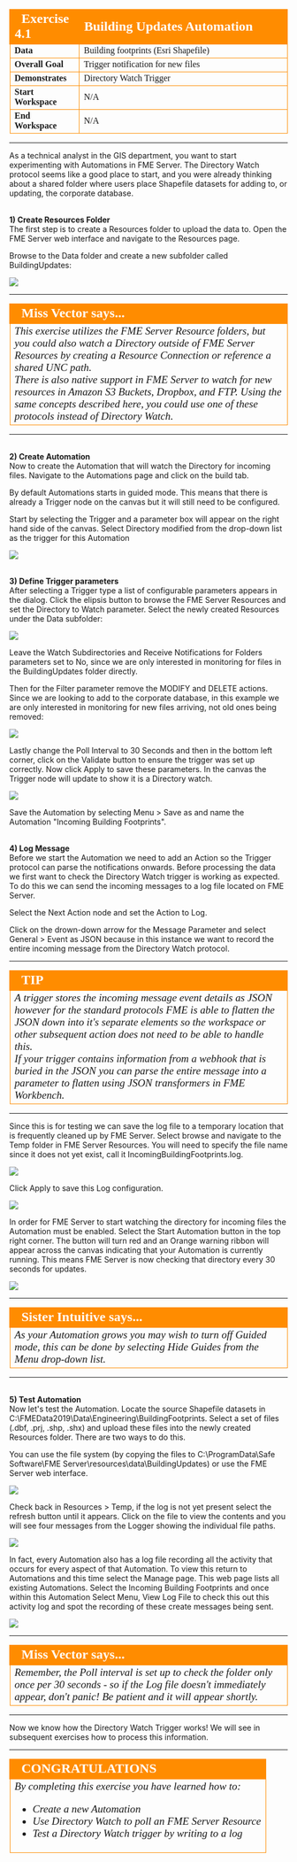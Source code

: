 <!--Instructor Notes-->

<!--Exercise Section-->


<table style="border-spacing: 0px;border-collapse: collapse;font-family:serif">
<tr>
<td width=25% style="vertical-align:middle;background-color:darkorange;border: 2px solid darkorange">
<i class="fa fa-cogs fa-lg fa-pull-left fa-fw" style="color:white;padding-right: 12px;vertical-align:text-top"></i>
<span style="color:white;font-size:x-large;font-weight: bold">Exercise 4.1</span>
</td>
<td style="border: 2px solid darkorange;background-color:darkorange;color:white">
<span style="color:white;font-size:x-large;font-weight: bold">Building Updates Automation</span>
</td>
</tr>

<tr>
<td style="border: 1px solid darkorange; font-weight: bold">Data</td>
<td style="border: 1px solid darkorange">Building footprints (Esri Shapefile)</td>
</tr>

<tr>
<td style="border: 1px solid darkorange; font-weight: bold">Overall Goal</td>
<td style="border: 1px solid darkorange">Trigger notification for new files</td>
</tr>

<tr>
<td style="border: 1px solid darkorange; font-weight: bold">Demonstrates</td>
<td style="border: 1px solid darkorange">Directory Watch Trigger</td>
</tr>

<tr>
<td style="border: 1px solid darkorange; font-weight: bold">Start Workspace</td>
<td style="border: 1px solid darkorange">N/A</td>
</tr>

<tr>
<td style="border: 1px solid darkorange; font-weight: bold">End Workspace</td>
<td style="border: 1px solid darkorange">N/A</td>
</tr>

</table>

---

As a technical analyst in the GIS department, you want to start experimenting with Automations in FME Server. The Directory Watch protocol seems like a good place to start, and you were already thinking about a shared folder where users place Shapefile datasets for adding to, or updating, the corporate database.


<br>**1) Create Resources Folder**
<br>The first step is to create a Resources folder to upload the data to. Open the FME Server web interface and navigate to the Resources page.

Browse to the Data folder and create a new subfolder called BuildingUpdates:

![](./Images/Img4.400.Ex1.NewDataFolder.png)

---

<!--Person X Says Section-->

<table style="border-spacing: 0px">
<tr>
<td style="vertical-align:middle;background-color:darkorange;border: 2px solid darkorange">
<i class="fa fa-quote-left fa-lg fa-pull-left fa-fw" style="color:white;padding-right: 12px;vertical-align:text-top"></i>
<span style="color:white;font-size:x-large;font-weight: bold;font-family:serif">Miss Vector says...</span>
</td>
</tr>

<tr>
<td style="border: 1px solid darkorange">
<span style="font-family:serif; font-style:italic; font-size:larger">
This exercise utilizes the FME Server Resource folders, but you could also watch a Directory outside of FME Server Resources by creating a Resource Connection or reference a shared UNC path.
<br>There is also native support in FME Server to watch for new resources in Amazon S3 Buckets, Dropbox, and FTP. Using the same concepts described here, you could use one of these protocols instead of Directory Watch.
</td>
</tr>
</table>

---

<br>**2) Create Automation**
<br>Now to create the Automation that will watch the Directory for incoming files. Navigate to the Automations page and click on the build tab.

By default Automations starts in guided mode. This means that there is already a Trigger node on the canvas but it will still need to be configured.

Start by selecting the Trigger and a parameter box will appear on the right hand side of the canvas.
Select Directory modified from the drop-down list as the trigger for this Automation

![](./Images/Img4.401.Ex1.NewTriggerDialog.png)

<br>**3) Define Trigger parameters**
<br>After selecting a Trigger type a list of configurable parameters appears in the dialog. Click the elipsis button to browse the FME Server Resources and set the Directory to Watch parameter. Select the newly created Resources under the Data subfolder:

![](./Images/Img4.402.Ex1.DirectoryToWatch1.png)

Leave the Watch Subdirectories and Receive Notifications for Folders parameters set to No, since we are only interested in monitoring for files in the BuildingUpdates folder directly.

Then for the Filter parameter remove the MODIFY and DELETE actions. Since we are looking to add to the corporate database, in this example we are only interested in monitoring for new files arriving, not old ones being removed:

![](./Images/Img4.403.Ex1.DirectoryWatchFilter.png)

Lastly change the Poll Interval to 30 Seconds and then in the bottom left corner, click on the Validate button to ensure the trigger was set up correctly. Now click Apply to save these parameters. In the canvas the Trigger node will update to show it is a Directory watch.

![](./Images/Img4.404.Ex1.CompleteDirectoryWatch.png)


Save the Automation by selecting Menu > Save as and name the Automation "Incoming Building Footprints".

<br>**4) Log Message**
<br>Before we start the Automation we need to add an Action so the Trigger protocol can parse the notifications onwards. Before processing the data we first want to check the Directory Watch trigger is working as expected. To do this we can send the incoming messages to a log file located on FME Server.

Select the Next Action node and set the Action to Log.

Click on the drown-down arrow for the Message Parameter and select General > Event as JSON because in this instance we want to record the entire incoming message from the Directory Watch protocol.

---
<!--Tip Section-->

<table style="border-spacing: 0px">
<tr>
<td style="vertical-align:middle;background-color:darkorange;border: 2px solid darkorange">
<i class="fa fa-info-circle fa-lg fa-pull-left fa-fw" style="color:white;padding-right: 12px;vertical-align:text-top"></i>
<span style="color:white;font-size:x-large;font-weight: bold;font-family:serif">TIP</span>
</td>
</tr>

<tr>
<td style="border: 1px solid darkorange">
<span style="font-family:serif; font-style:italic; font-size:larger">
A trigger stores the incoming message event details as JSON however for the standard protocols FME is able to flatten the JSON down into it's separate elements so the workspace or other subsequent action does not need to be able to handle this.
<br>If your trigger contains information from a webhook that is buried in the JSON you can parse the entire message into a parameter to flatten using JSON transformers in FME Workbench.
</span>
</td>
</tr>
</table>

---
Since this is for testing we can save the log file to a temporary location that is frequently cleaned up by FME Server. Select browse and navigate to the Temp folder in FME Server Resources. You will need to specify the file name since it does not yet exist, call it IncomingBuildingFootprints.log.

![](./Images/Img4.405.Ex1.LogMessageFilePath.png)

 Click Apply to save this Log configuration.  

![](./Images/Img4.406.Ex1.CompleteLogMessage.png)

In order for FME Server to start watching the directory for incoming files the Automation must be enabled. Select the Start Automation button in the top right corner. The button will turn red and an Orange warning ribbon will appear across the canvas indicating that your Automation is currently running. This means FME Server is now checking that directory every 30 seconds for updates.

![](./Images/Img4.407.Ex1.StartAutomation.png)

---

<!--Person X Says Section-->

<table style="border-spacing: 0px">
<tr>
<td style="vertical-align:middle;background-color:darkorange;border: 2px solid darkorange">
<i class="fa fa-quote-left fa-lg fa-pull-left fa-fw" style="color:white;padding-right: 12px;vertical-align:text-top"></i>
<span style="color:white;font-size:x-large;font-weight: bold;font-family:serif">Sister Intuitive says...</span>
</td>
</tr>

<tr>
<td style="border: 1px solid darkorange">
<span style="font-family:serif; font-style:italic; font-size:larger">
As your Automation grows you may wish to turn off Guided mode, this can be done by selecting Hide Guides from the Menu drop-down list.
</span>
</td>
</tr>
</table>

---

<br>**5) Test Automation**
<br>Now let's test the Automation. Locate the source Shapefile datasets in C:\FMEData2019\Data\Engineering\BuildingFootprints. Select a set of files (.dbf, .prj, .shp, .shx) and upload these files into the newly created Resources folder. There are two ways to do this.

You can use the file system (by copying the files to C:\ProgramData\Safe Software\FME Server\resources\data\BuildingUpdates) or use the FME Server web interface.

![](./Images/Img4.408.Ex1.DirectoryWatchDataInFolder.png)

Check back in Resources > Temp, if the log is not yet present select the refresh button until it appears. Click on the file to view the contents and you will see four messages from the Logger showing the individual file paths.

![](./Images/Img4.409.Ex1.ViewDirectoryWatchLog.png)

In fact, every Automation also has a log file recording all the activity that occurs for every aspect of that Automation. To view this return to Automations and this time select the Manage page. This web page lists all existing Automations. Select the Incoming Building Footprints and once within this Automation Select Menu, View Log File to check this out this activity log and spot the recording of these create messages being sent.

![](./Images/Img4.410.Ex1.ViewAutomationsLog.png)

---

<!--Person X Says Section-->

<table style="border-spacing: 0px">
<tr>
<td style="vertical-align:middle;background-color:darkorange;border: 2px solid darkorange">
<i class="fa fa-quote-left fa-lg fa-pull-left fa-fw" style="color:white;padding-right: 12px;vertical-align:text-top"></i>
<span style="color:white;font-size:x-large;font-weight: bold;font-family:serif">Miss Vector says...</span>
</td>
</tr>

<tr>
<td style="border: 1px solid darkorange">
<span style="font-family:serif; font-style:italic; font-size:larger">
Remember, the Poll interval is set up to check the folder only once per 30 seconds - so if the Log file doesn't immediately appear, don't panic! Be patient and it will appear shortly.
</td>
</tr>
</table>

---

Now we know how the Directory Watch Trigger works! We will see in subsequent exercises how to process this information.

---

<!--Exercise Congratulations Section-->

<table style="border-spacing: 0px">
<tr>
<td style="vertical-align:middle;background-color:darkorange;border: 2px solid darkorange">
<i class="fa fa-thumbs-o-up fa-lg fa-pull-left fa-fw" style="color:white;padding-right: 12px;vertical-align:text-top"></i>
<span style="color:white;font-size:x-large;font-weight: bold;font-family:serif">CONGRATULATIONS</span>
</td>
</tr>

<tr>
<td style="border: 1px solid darkorange">
<span style="font-family:serif; font-style:italic; font-size:larger">
By completing this exercise you have learned how to:
<br>
<ul><li>Create a new Automation</li>
<li>Use Directory Watch to poll an FME Server Resource</li>
<li>Test a Directory Watch trigger by writing to a log</li></ul>
</span>
</td>
</tr>
</table>   
